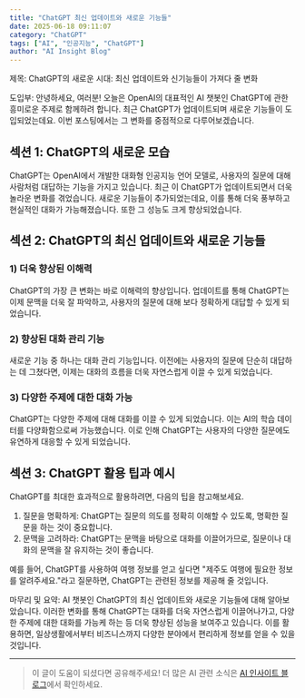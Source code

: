 ```yaml
---
title: "ChatGPT 최신 업데이트와 새로운 기능들"
date: 2025-06-18 09:11:07
category: "ChatGPT"
tags: ["AI", "인공지능", "ChatGPT"]
author: "AI Insight Blog"
---
```


제목: ChatGPT의 새로운 시대: 최신 업데이트와 신기능들이 가져다 줄 변화

도입부:
안녕하세요, 여러분! 오늘은 OpenAI의 대표적인 AI 챗봇인 ChatGPT에 관한 흥미로운 주제로 함께하려 합니다. 최근 ChatGPT가 업데이트되며 새로운 기능들이 도입되었는데요. 이번 포스팅에서는 그 변화를 중점적으로 다루어보겠습니다.

## 섹션 1: ChatGPT의 새로운 모습
ChatGPT는 OpenAI에서 개발한 대화형 인공지능 언어 모델로, 사용자의 질문에 대해 사람처럼 대답하는 기능을 가지고 있습니다. 최근 이 ChatGPT가 업데이트되면서 더욱 놀라운 변화를 겪었습니다. 새로운 기능들이 추가되었는데요, 이를 통해 더욱 풍부하고 현실적인 대화가 가능해졌습니다. 또한 그 성능도 크게 향상되었습니다.

## 섹션 2: ChatGPT의 최신 업데이트와 새로운 기능들
### 1) 더욱 향상된 이해력
ChatGPT의 가장 큰 변화는 바로 이해력의 향상입니다. 업데이트를 통해 ChatGPT는 이제 문맥을 더욱 잘 파악하고, 사용자의 질문에 대해 보다 정확하게 대답할 수 있게 되었습니다.

### 2) 향상된 대화 관리 기능
새로운 기능 중 하나는 대화 관리 기능입니다. 이전에는 사용자의 질문에 단순히 대답하는 데 그쳤다면, 이제는 대화의 흐름을 더욱 자연스럽게 이끌 수 있게 되었습니다.

### 3) 다양한 주제에 대한 대화 가능
ChatGPT는 다양한 주제에 대해 대화를 이끌 수 있게 되었습니다. 이는 AI의 학습 데이터를 다양화함으로써 가능했습니다. 이로 인해 ChatGPT는 사용자의 다양한 질문에도 유연하게 대응할 수 있게 되었습니다.

## 섹션 3: ChatGPT 활용 팁과 예시
ChatGPT를 최대한 효과적으로 활용하려면, 다음의 팁을 참고해보세요.

1) 질문을 명확하게: ChatGPT는 질문의 의도를 정확히 이해할 수 있도록, 명확한 질문을 하는 것이 중요합니다.
2) 문맥을 고려하라: ChatGPT는 문맥을 바탕으로 대화를 이끌어가므로, 질문이나 대화의 문맥을 잘 유지하는 것이 좋습니다.

예를 들어, ChatGPT를 사용하여 여행 정보를 얻고 싶다면 "제주도 여행에 필요한 정보를 알려주세요."라고 질문하면, ChatGPT는 관련된 정보를 제공해 줄 것입니다.

마무리 및 요약:
AI 챗봇인 ChatGPT의 최신 업데이트와 새로운 기능들에 대해 알아보았습니다. 이러한 변화를 통해 ChatGPT는 대화를 더욱 자연스럽게 이끌어나가고, 다양한 주제에 대한 대화를 가능케 하는 등 더욱 향상된 성능을 보여주고 있습니다. 이를 활용하면, 일상생활에서부터 비즈니스까지 다양한 분야에서 편리하게 정보를 얻을 수 있을 것입니다.

---

> 이 글이 도움이 되셨다면 공유해주세요! 
> 더 많은 AI 관련 소식은 [AI 인사이트 블로그](https://tonyhwang1004.github.io/ai-insight-blog)에서 확인하세요.
